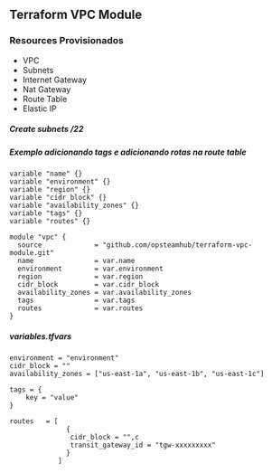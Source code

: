 ## Terraform VPC Module

### Resources Provisionados
* VPC
* Subnets
* Internet Gateway
* Nat Gateway
* Route Table
* Elastic IP

##### Create subnets /22

##### Exemplo adicionando tags e adicionando rotas na route table

```
variable "name" {}
variable "environment" {}
variable "region" {}
variable "cidr_block" {}
variable "availability_zones" {}
variable "tags" {}
variable "routes" {}

module "vpc" {
  source             = "github.com/opsteamhub/terraform-vpc-module.git"
  name               = var.name
  environment        = var.environment
  region             = var.region
  cidr_block         = var.cidr_block
  availability_zones = var.availability_zones
  tags               = var.tags
  routes             = var.routes 
}

```
##### variables.tfvars
```
environment = "environment"
cidr_block = ""
availability_zones = ["us-east-1a", "us-east-1b", "us-east-1c"]

tags = {
    key = "value"
}

routes   = [
              {
               cidr_block = "",c
               transit_gateway_id = "tgw-xxxxxxxxx"      
              }
            ]

```